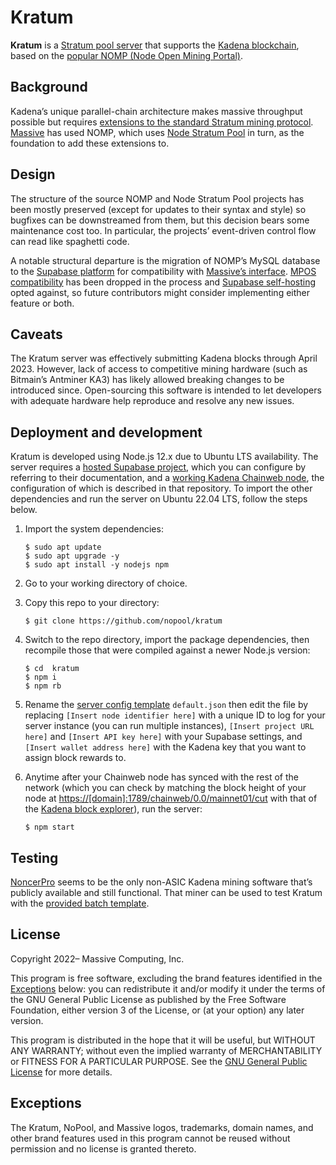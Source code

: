 # Kratum

**Kratum** is a [Stratum pool server](https://braiins.com/stratum-v1/docs) that supports the
[Kadena blockchain](https://github.com/kadena-io), based on the
[popular NOMP (Node Open Mining Portal)](https://github.com/zone117x/node-open-mining-portal).

## Background

Kadena’s unique parallel-chain architecture makes massive throughput possible but requires
[extensions to the standard Stratum mining protocol](https://gist.github.com/mightybyte/f1567c2bec0380539c638225fb8c1cf4).
[Massive](https://github.com/joinmassive) has used NOMP, which uses
[Node Stratum Pool](https://github.com/zone117x/node-stratum-pool) in turn, as the foundation to add
these extensions to.

## Design

The structure of the source NOMP and Node Stratum Pool projects has been mostly preserved (except
for updates to their syntax and style) so bugfixes can be downstreamed from them, but this decision
bears some maintenance cost too. In particular, the projects’ event-driven control flow can read
like spaghetti code.

A notable structural departure is the migration of NOMP’s MySQL database to the
[Supabase platform](https://github.com/supabase) for compatibility with
[Massive’s interface](https://nopool.com/). [MPOS compatibility](https://github.com/MPOS/php-mpos)
has been dropped in the process and
[Supabase self-hosting](https://supabase.com/docs/guides/self-hosting) opted against, so future
contributors might consider implementing either feature or both.

## Caveats

The Kratum server was effectively submitting Kadena blocks through April 2023. However, lack of
access to competitive mining hardware (such as Bitmain’s Antminer KA3) has likely allowed breaking
changes to be introduced since. Open-sourcing this software is intended to let developers with
adequate hardware help reproduce and resolve any new issues.

## Deployment and development

Kratum is developed using Node.js 12.x due to Ubuntu LTS availability. The server requires a
[hosted Supabase project](https://supabase.com/dashboard/projects), which you can configure by
referring to their documentation, and a
[working Kadena Chainweb node](https://github.com/nopool/chainweb-node), the configuration of which
is described in that repository. To import the other dependencies and run the server on Ubuntu 22.04
LTS, follow the steps below.

1. Import the system dependencies:

   ```shell
   $ sudo apt update
   $ sudo apt upgrade -y
   $ sudo apt install -y nodejs npm
   ```

2. Go to your working directory of choice.
3. Copy this repo to your directory:

   ```shell
   $ git clone https://github.com/nopool/kratum
   ```

4. Switch to the repo directory, import the package dependencies, then recompile those that were
   compiled against a newer Node.js version:

   ```shell
   $ cd  kratum
   $ npm i
   $ npm rb
   ```

5. Rename the [server config template](config/default.example.json) `default.json` then edit the
   file by replacing `[Insert node identifier here]` with a unique ID to log for your server
   instance (you can run multiple instances), `[Insert project URL here]` and
   `[Insert API key here]` with your Supabase settings, and `[Insert wallet address here]` with the
   Kadena key that you want to assign block rewards to.

6. Anytime after your Chainweb node has synced with the rest of the network (which you can check by
   matching the block height of your node at
   [https://[domain]:1789/chainweb/0.0/mainnet01/cut](https://[domain]:1789/chainweb/0.0/mainnet01/cut)
   with that of the [Kadena block explorer](https://explorer.chainweb.com/mainnet)), run the server:

   ```shell
   $ npm start
   ```

## Testing

[NoncerPro](https://github.com/NoncerPro/Kadena/releases/tag/2.2.0) seems to be the only non-ASIC
Kadena mining software that’s publicly available and still functional. That miner can be used to
test Kratum with the [provided batch template](testing/noncerpro.example.bat).

## License

Copyright 2022– Massive Computing, Inc.

This program is free software, excluding the brand features identified in the
[Exceptions](#exceptions) below: you can redistribute it and/or modify it under the terms of the GNU
General Public License as published by the Free Software Foundation, either version 3 of the
License, or (at your option) any later version.

This program is distributed in the hope that it will be useful, but WITHOUT ANY WARRANTY; without
even the implied warranty of MERCHANTABILITY or FITNESS FOR A PARTICULAR PURPOSE. See the
[GNU General Public License](https://www.gnu.org/licenses/gpl-3.0.html) for more details.

## Exceptions

The Kratum, NoPool, and Massive logos, trademarks, domain names, and other brand features used in
this program cannot be reused without permission and no license is granted thereto.
